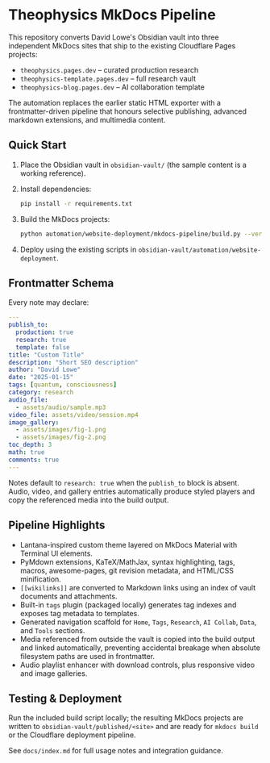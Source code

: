 # Theophysics MkDocs Pipeline

This repository converts David Lowe's Obsidian vault into three
independent MkDocs sites that ship to the existing Cloudflare Pages
projects:

- `theophysics.pages.dev` – curated production research
- `theophysics-template.pages.dev` – full research vault
- `theophysics-blog.pages.dev` – AI collaboration template

The automation replaces the earlier static HTML exporter with a
frontmatter-driven pipeline that honours selective publishing, advanced
markdown extensions, and multimedia content.

## Quick Start

1. Place the Obsidian vault in `obsidian-vault/` (the sample content is a
   working reference).
2. Install dependencies:

   ```bash
   pip install -r requirements.txt
   ```

3. Build the MkDocs projects:

   ```bash
   python automation/website-deployment/mkdocs-pipeline/build.py --verbose
   ```

4. Deploy using the existing scripts in
   `obsidian-vault/automation/website-deployment`.

## Frontmatter Schema

Every note may declare:

```yaml
---
publish_to:
  production: true
  research: true
  template: false
title: "Custom Title"
description: "Short SEO description"
author: "David Lowe"
date: "2025-01-15"
tags: [quantum, consciousness]
category: research
audio_file:
  - assets/audio/sample.mp3
video_file: assets/video/session.mp4
image_gallery:
  - assets/images/fig-1.png
  - assets/images/fig-2.png
toc_depth: 3
math: true
comments: true
---
```

Notes default to `research: true` when the `publish_to` block is absent.
Audio, video, and gallery entries automatically produce styled players
and copy the referenced media into the build output.

## Pipeline Highlights

- Lantana-inspired custom theme layered on MkDocs Material with Terminal
  UI elements.
- PyMdown extensions, KaTeX/MathJax, syntax highlighting, tags, macros,
  awesome-pages, git revision metadata, and HTML/CSS minification.
- `[[wikilinks]]` are converted to Markdown links using an index of vault
  documents and attachments.
- Built-in `tags` plugin (packaged locally) generates tag indexes and exposes
  tag metadata to templates.
- Generated navigation scaffold for `Home`, `Tags`, `Research`, `AI
  Collab`, `Data`, and `Tools` sections.
- Media referenced from outside the vault is copied into the build output
  and linked automatically, preventing accidental breakage when absolute
  filesystem paths are used in frontmatter.
- Audio playlist enhancer with download controls, plus responsive video
  and image galleries.

## Testing & Deployment

Run the included build script locally; the resulting MkDocs projects are
written to `obsidian-vault/published/<site>` and are ready for `mkdocs
build` or the Cloudflare deployment pipeline.

See `docs/index.md` for full usage notes and integration guidance.
